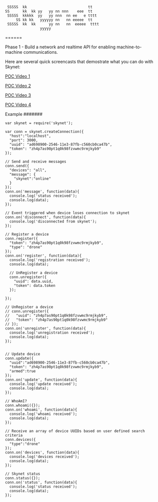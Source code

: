 ```
 SSSSS  kk                            tt    
SS      kk  kk yy   yy nn nnn    eee  tt    
 SSSSS  kkkkk  yy   yy nnn  nn ee   e tttt  
     SS kk kk   yyyyyy nn   nn eeeee  tt    
 SSSSS  kk  kk      yy nn   nn  eeeee  tttt 
                yyyyy                         
```
======

Phase 1 - Build a network and realtime API for enabling machine-to-machine communications.

Here are several quick screencasts that demostrate what you can do with Skynet:

[POC Video 1](http://www.youtube.com/watch?v=cPs1JNFyXjk)

[POC Video 2](http://www.youtube.com/watch?v=SzaTPiaDDQI)

[POC Video 3](http://www.youtube.com/watch?v=TB6RyzT10EA)

[POC Video 4](http://www.youtube.com/watch?v=0WjNG6AOcXM)


Example
#######

```
var skynet = require('skynet');

var conn = skynet.createConnection({
  "host":"localhost",
  "port": 3000,
  "uuid": "ad698900-2546-11e3-87fb-c560cb0ca47b",
  "token": "zh4p7as90pt1q0k98fzvwmc9rmjkyb9"
});

// Send and receive messages
conn.send({
  "devices": "all",
  "message": {
    "skynet":"online"
  }
});
conn.on('message', function(data){
  console.log('status received');
  console.log(data);
});

// Event triggered when device loses connection to skynet
conn.on('disconnect', function(data){
  console.log('disconnected from skynet');
});

// Register a device
conn.register({
  "token": "zh4p7as90pt1q0k98fzvwmc9rmjkyb9", 
  "type": "drone"
});
conn.on('register', function(data){
  console.log('registration received');
  console.log(data);
  
  // UnRegister a device
  conn.unregister({
    "uuid": data.uuid, 
    "token": data.token
  });

});

// UnRegister a device
// conn.unregister({
//   "uuid": "zh4p7as90pt1q0k98fzvwmc9rmjkyb9", 
//   "token": "zh4p7as90pt1q0k98fzvwmc9rmjkyb9"
// });
conn.on('unregister', function(data){
  console.log('unregistration received');
  console.log(data);
});


// Update device
conn.update({
  "uuid":"ad698900-2546-11e3-87fb-c560cb0ca47b", 
  "token": "zh4p7as90pt1q0k98fzvwmc9rmjkyb9", 
  "armed":true
});
conn.on('update', function(data){
  console.log('update received');
  console.log(data);
});

// WhoAmI?
conn.whoami({});
conn.on('whoami', function(data){
  console.log('whoami received');
  console.log(data);
});

// Receive an array of device UUIDs based on user defined search criteria
conn.devices({
  "type":"drone"
});
conn.on('devices', function(data){
  console.log('devices received');
  console.log(data);
});

// Skynet status
conn.status({});
conn.on('status', function(data){
  console.log('status received');
  console.log(data);
});


```
